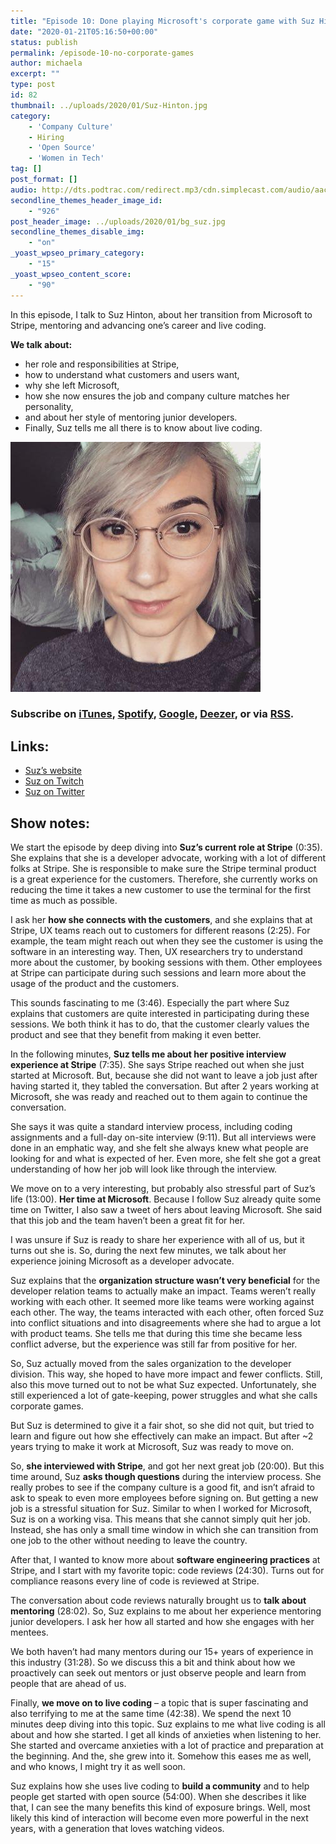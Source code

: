 ```yaml
---
title: "Episode 10: Done playing Microsoft's corporate game with Suz Hinton"
date: "2020-01-21T05:16:50+00:00"
status: publish
permalink: /episode-10-no-corporate-games
author: michaela
excerpt: ""
type: post
id: 82
thumbnail: ../uploads/2020/01/Suz-Hinton.jpg
category:
    - 'Company Culture'
    - Hiring
    - 'Open Source'
    - 'Women in Tech'
tag: []
post_format: []
audio: http://dts.podtrac.com/redirect.mp3/cdn.simplecast.com/audio/aaca90/aaca909a-e34f-49ae-a86f-f59e4fa807f0/1d6ddbfd-1a55-4b28-af1f-0db0c92f164c/suz-complete_tc.mp3
secondline_themes_header_image_id:
    - "926"
post_header_image: ../uploads/2020/01/bg_suz.jpg
secondline_themes_disable_img:
    - "on"
_yoast_wpseo_primary_category:
    - "15"
_yoast_wpseo_content_score:
    - "90"
---
```


In this episode, I talk to Suz Hinton, about her transition from Microsoft to Stripe, mentoring and advancing one’s career and live coding.

**We talk about:**

- her role and responsibilities at Stripe,
- how to understand what customers and users want,
- why she left Microsoft,
- how she now ensures the job and company culture matches her personality,
- and about her style of mentoring junior developers.
- Finally, Suz tells me all there is to know about live coding.

![](../uploads/2020/01/Suz-Hinton.jpg)

### Subscribe on [iTunes](https://podcasts.apple.com/at/podcast/software-engineering-unlocked/id1477527378?l=en), [Spotify](https://open.spotify.com/show/2wz1OneBIDXpbBYeuyIsJL?si=2I0R0HuaTLK6RT0f7lDIFg), [Google](https://www.google.com/podcasts?feed=aHR0cHM6Ly9mZWVkcy5zaW1wbGVjYXN0LmNvbS9LMV9tdjBDSg%3D%3D), [Deezer](https://www.deezer.com/show/465682), or via [RSS](https://www.software-engineering-unlocked.com/subscribe/).

## **Links:**

- [Suz’s website](https://noopkat.com/projects/)
- [Suz on Twitch](https://www.twitch.tv/noopkat)
- [Suz on Twitter](https://twitter.com/noopkat)

## **Show notes:**

We start the episode by deep diving into **Suz’s current role at Stripe** (0:35). She explains that she is a developer advocate, working with a lot of different folks at Stripe. She is responsible to make sure the Stripe terminal product is a great experience for the customers. Therefore, she currently works on reducing the time it takes a new customer to use the terminal for the first time as much as possible.

I ask her **how she connects with the customers**, and she explains that at Stripe, UX teams reach out to customers for different reasons (2:25). For example, the team might reach out when they see the customer is using the software in an interesting way. Then, UX researchers try to understand more about the customer, by booking sessions with them. Other employees at Stripe can participate during such sessions and learn more about the usage of the product and the customers.

This sounds fascinating to me (3:46). Especially the part where Suz explains that customers are quite interested in participating during these sessions. We both think it has to do, that the customer clearly values the product and see that they benefit from making it even better.

In the following minutes, **Suz tells me about her positive interview experience at Stripe** (7:35). She says Stripe reached out when she just started at Microsoft. But, because she did not want to leave a job just after having started it, they tabled the conversation. But after 2 years working at Microsoft, she was ready and reached out to them again to continue the conversation.

She says it was quite a standard interview process, including coding assignments and a full-day on-site interview (9:11). But all interviews were done in an emphatic way, and she felt she always knew what people are looking for and what is expected of her. Even more, she felt she got a great understanding of how her job will look like through the interview.

We move on to a very interesting, but probably also stressful part of Suz’s life (13:00). **Her time at Microsoft**. Because I follow Suz already quite some time on Twitter, I also saw a tweet of hers about leaving Microsoft. She said that this job and the team haven’t been a great fit for her.

I was unsure if Suz is ready to share her experience with all of us, but it turns out she is. So, during the next few minutes, we talk about her experience joining Microsoft as a developer advocate.

Suz explains that the **organization structure wasn’t very beneficial** for the developer relation teams to actually make an impact. Teams weren’t really working with each other. It seemed more like teams were working against each other. The way, the teams interacted with each other, often forced Suz into conflict situations and into disagreements where she had to argue a lot with product teams. She tells me that during this time she became less conflict adverse, but the experience was still far from positive for her.

So, Suz actually moved from the sales organization to the developer division. This way, she hoped to have more impact and fewer conflicts. Still, also this move turned out to not be what Suz expected. Unfortunately, she still experienced a lot of gate-keeping, power struggles and what she calls corporate games.

But Suz is determined to give it a fair shot, so she did not quit, but tried to learn and figure out how she effectively can make an impact. But after ~2 years trying to make it work at Microsoft, Suz was ready to move on.

So, **she interviewed with Stripe**, and got her next great job (20:00). But this time around, Suz **asks though questions** during the interview process. She really probes to see if the company culture is a good fit, and isn’t afraid to ask to speak to even more employees before signing on. But getting a new job is a stressful situation for Suz. Similar to when I worked for Microsoft, Suz is on a working visa. This means that she cannot simply quit her job. Instead, she has only a small time window in which she can transition from one job to the other without needing to leave the country.

After that, I wanted to know more about **software engineering practices** at Stripe, and I start with my favorite topic: code reviews (24:30). Turns out for compliance reasons every line of code is reviewed at Stripe.

The conversation about code reviews naturally brought us to **talk about mentoring** (28:02). So, Suz explains to me about her experience mentoring junior developers. I ask her how all started and how she engages with her mentees.

We both haven’t had many mentors during our 15+ years of experience in this industry (31:28). So we discuss this a bit and think about how we proactively can seek out mentors or just observe people and learn from people that are ahead of us.

Finally, **we move on to live coding** – a topic that is super fascinating and also terrifying to me at the same time (42:38). We spend the next 10 minutes deep diving into this topic. Suz explains to me what live coding is all about and how she started. I get all kinds of anxieties when listening to her. She started and overcame anxieties with a lot of practice and preparation at the beginning. And the, she grew into it. Somehow this eases me as well, and who knows, I might try it as well soon.

Suz explains how she uses live coding to **build a community** and to help people get started with open source (54:00). When she describes it like that, I can see the many benefits this kind of exposure brings. Well, most likely this kind of interaction will become even more powerful in the next years, with a generation that loves watching videos.
